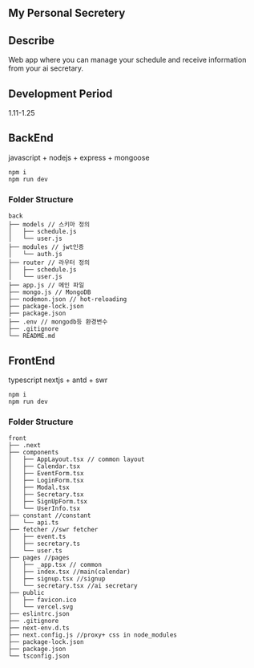 ## My Personal Secretery

## Describe

Web app where you can manage your schedule and receive information from your ai secretary.

## Development Period

1.11-1.25

## BackEnd

javascript + nodejs + express + mongoose

```
npm i
npm run dev
```

### Folder Structure

```
back
├── models // 스키마 정의
│   ├── schedule.js
│   └── user.js
├── modules // jwt인증
│   └── auth.js
├── router // 라우터 정의
│   ├── schedule.js
│   └── user.js
├── app.js // 메인 파일
├── mongo.js // MongoDB
├── nodemon.json // hot-reloading
├── package-lock.json
├── package.json
├── .env // mongodb등 환경변수
├── .gitignore
└── README.md
```

## FrontEnd

typescript nextjs + antd + swr

```
npm i
npm run dev
```

### Folder Structure

```
front
├── .next
├── components
│   ├── AppLayout.tsx // common layout
│   ├── Calendar.tsx
│   ├── EventForm.tsx
│   ├── LoginForm.tsx
│   ├── Modal.tsx
│   ├── Secretary.tsx
│   ├── SignUpForm.tsx
│   └── UserInfo.tsx
├── constant //constant
│   └── api.ts
├── fetcher //swr fetcher
│   ├── event.ts
│   ├── secretary.ts
│   └── user.ts
├── pages //pages
│   ├── _app.tsx // common
│   ├── index.tsx //main(calendar)
│   ├── signup.tsx //signup
│   └── secretary.tsx //ai secretary
├── public
│   ├── favicon.ico
│   └── vercel.svg
├── eslintrc.json
├── .gitignore
├── next-env.d.ts
├── next.config.js //proxy+ css in node_modules
├── package-lock.json
├── package.json
└── tsconfig.json
```
